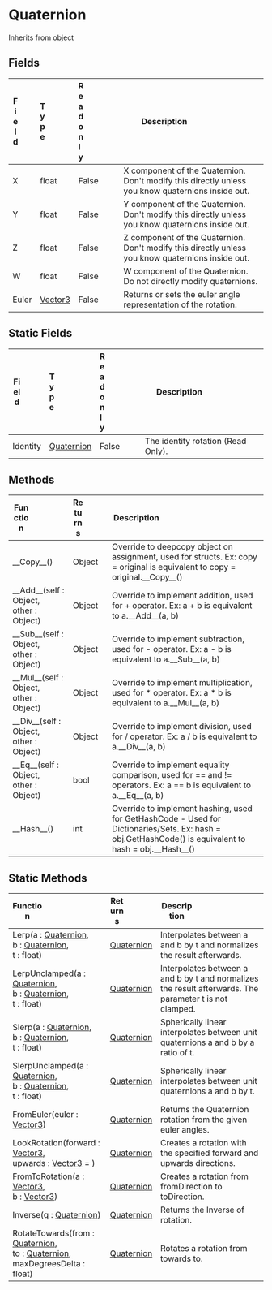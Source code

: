 # Quaternion
Inherits from object
## Fields
|<div style="width:30%">Field</div>|<div style="width:5%">Type</div>|<div style="width:5%">Readonly</div>|<div style="width:60%">Description</div>|
|---|---|---|---|
|X|float|False|X component of the Quaternion. Don't modify this directly unless you know quaternions inside out.|
|Y|float|False|Y component of the Quaternion. Don't modify this directly unless you know quaternions inside out.|
|Z|float|False|Z component of the Quaternion. Don't modify this directly unless you know quaternions inside out.|
|W|float|False|W component of the Quaternion. Do not directly modify quaternions.|
|Euler|[Vector3](../objects/Vector3.md)|False|Returns or sets the euler angle representation of the rotation.|
## Static Fields
|<div style="width:30%">Field</div>|<div style="width:5%">Type</div>|<div style="width:5%">Readonly</div>|<div style="width:60%">Description</div>|
|---|---|---|---|
|Identity|[Quaternion](../objects/Quaternion.md)|False|The identity rotation (Read Only).|
## Methods
|<div style="width:33%">Function</div>|<div style="width:33%">Returns</div>|<div style="width:33%">Description</div>|
|---|---|---|
|\_\_Copy\_\_()|Object|Override to deepcopy object on assignment, used for structs. Ex: copy = original is equivalent to copy = original.\_\_Copy\_\_()|
|\_\_Add\_\_(self : Object,<br/>other : Object)|Object|Override to implement addition, used for + operator. Ex: a + b is equivalent to a.\_\_Add\_\_(a, b)|
|\_\_Sub\_\_(self : Object,<br/>other : Object)|Object|Override to implement subtraction, used for - operator. Ex: a - b is equivalent to a.\_\_Sub\_\_(a, b)|
|\_\_Mul\_\_(self : Object,<br/>other : Object)|Object|Override to implement multiplication, used for * operator. Ex: a * b is equivalent to a.\_\_Mul\_\_(a, b)|
|\_\_Div\_\_(self : Object,<br/>other : Object)|Object|Override to implement division, used for / operator. Ex: a / b is equivalent to a.\_\_Div\_\_(a, b)|
|\_\_Eq\_\_(self : Object,<br/>other : Object)|bool|Override to implement equality comparison, used for == and != operators. Ex: a == b is equivalent to a.\_\_Eq\_\_(a, b)|
|\_\_Hash\_\_()|int|Override to implement hashing, used for GetHashCode - Used for Dictionaries/Sets. Ex: hash = obj.GetHashCode() is equivalent to hash = obj.\_\_Hash\_\_()|
## Static Methods
|<div style="width:33%">Function</div>|<div style="width:33%">Returns</div>|<div style="width:33%">Description</div>|
|---|---|---|
|Lerp(a : [Quaternion](../objects/Quaternion.md),<br/>b : [Quaternion](../objects/Quaternion.md),<br/>t : float)|[Quaternion](../objects/Quaternion.md)|Interpolates between a and b by t and normalizes the result afterwards.|
|LerpUnclamped(a : [Quaternion](../objects/Quaternion.md),<br/>b : [Quaternion](../objects/Quaternion.md),<br/>t : float)|[Quaternion](../objects/Quaternion.md)|Interpolates between a and b by t and normalizes the result afterwards. The parameter t is not clamped.|
|Slerp(a : [Quaternion](../objects/Quaternion.md),<br/>b : [Quaternion](../objects/Quaternion.md),<br/>t : float)|[Quaternion](../objects/Quaternion.md)|Spherically linear interpolates between unit quaternions a and b by a ratio of t.|
|SlerpUnclamped(a : [Quaternion](../objects/Quaternion.md),<br/>b : [Quaternion](../objects/Quaternion.md),<br/>t : float)|[Quaternion](../objects/Quaternion.md)|Spherically linear interpolates between unit quaternions a and b by t.|
|FromEuler(euler : [Vector3](../objects/Vector3.md))|[Quaternion](../objects/Quaternion.md)|Returns the Quaternion rotation from the given euler angles.|
|LookRotation(forward : [Vector3](../objects/Vector3.md),<br/>upwards : [Vector3](../objects/Vector3.md) = )|[Quaternion](../objects/Quaternion.md)|Creates a rotation with the specified forward and upwards directions.|
|FromToRotation(a : [Vector3](../objects/Vector3.md),<br/>b : [Vector3](../objects/Vector3.md))|[Quaternion](../objects/Quaternion.md)|Creates a rotation from fromDirection to toDirection.|
|Inverse(q : [Quaternion](../objects/Quaternion.md))|[Quaternion](../objects/Quaternion.md)|Returns the Inverse of rotation.|
|RotateTowards(from : [Quaternion](../objects/Quaternion.md),<br/>to : [Quaternion](../objects/Quaternion.md),<br/>maxDegreesDelta : float)|[Quaternion](../objects/Quaternion.md)|Rotates a rotation from towards to.|
